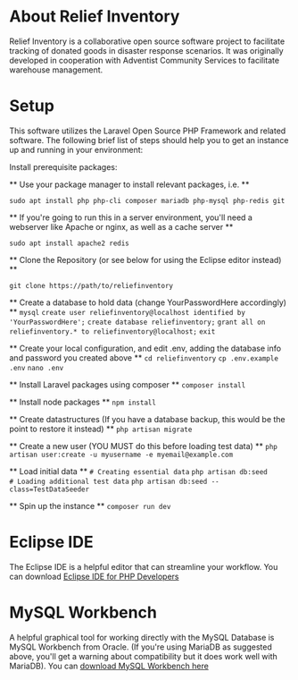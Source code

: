 # About Relief Inventory

Relief Inventory is a collaborative open source software project to facilitate tracking of donated goods in disaster response scenarios. 
It was originally developed in cooperation with Adventist Community Services to facilitate warehouse management.

# Setup 

This software utilizes the Laravel Open Source PHP Framework and related software. The following brief list of steps
should help you to get an instance up and running in your environment:

Install prerequisite packages:

** Use your package manager to install relevant packages, i.e. **

  `sudo apt install php php-cli composer mariadb php-mysql php-redis git`
  
** If you're going to run this in a server environment, you'll need a webserver like Apache or nginx, as well as a cache server **

  `sudo apt install apache2 redis`

** Clone the Repository (or see below for using the Eclipse editor instead) **

  `git clone https://path/to/reliefinventory`

** Create a database to hold data (change YourPasswordHere accordingly) **
  `mysql`
  `create user reliefinventory@localhost identified by 'YourPasswordHere';`
  `create database reliefinventory;`
  `grant all on reliefinventory.* to reliefinventory@localhost;`
  `exit`

** Create your local configuration, and edit .env, adding the database info and password you created above **
  `cd reliefinventory`
  `cp .env.example .env`
  `nano .env`

** Install Laravel packages using composer **
  `composer install`
  
** Install node packages **
  `npm install`

** Create datastructures (If you have a database backup, this would be the point to restore it instead) **
  `php artisan migrate`
  
** Create a new user (YOU MUST do this before loading test data) **
  `php artisan user:create -u myusername -e myemail@example.com`
  
** Load initial data **
  `# Creating essential data`
  `php artisan db:seed`  
  `# Loading additional test data`
  `php artisan db:seed --class=TestDataSeeder`

** Spin up the instance **
  `composer run dev`
  
# Eclipse IDE

The Eclipse IDE is a helpful editor that can streamline your workflow. You can download [Eclipse IDE for PHP Developers](https://www.eclipse.org/downloads/packages/)

# MySQL Workbench

A helpful graphical tool for working directly with the MySQL Database is MySQL Workbench from Oracle. (If you're using MariaDB as suggested above, you'll get a warning about compatibility but it does work well with MariaDB). You can [download MySQL Workbench here](https://www.mysql.com/products/workbench/)
